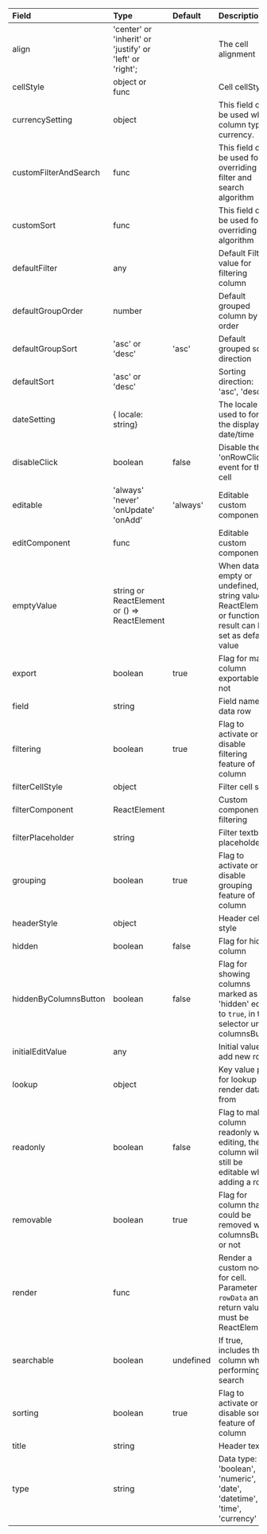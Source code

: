 | Field                   | Type                                         | Default   | Description                                                                                                   |
|:------------------------|:---------------------------------------------|:----------|:--------------------------------------------------------------------------------------------------------------|
| align               |  'center' or 'inherit' or 'justify' or 'left' or 'right';|   | The cell alignment                                                     |
| cellStyle               | object or func                               |           | Cell cellStyle                                                                                                |
| currencySetting         | object                                       |           | This field can be used when column type is currency.                                                          |
| customFilterAndSearch   | func                                         |           | This field can be used for overriding filter and search algorithm                                             |
| customSort              | func                                         |           | This field can be used for overriding sort algorithm                                                          |
| defaultFilter           | any                                          |           | Default Filter value for filtering column                                                                     |
| defaultGroupOrder       | number                                       |           | Default grouped column by order                                                                               |
| defaultGroupSort        | 'asc' or 'desc'                              | 'asc'     | Default grouped sort direction                                                                                |
| defaultSort             | 'asc' or 'desc'                              |           | Sorting direction: 'asc', 'desc'                                                                              |
| dateSetting             | { locale: string}                            |           | The locale used to format the displayed date/time                                                             |
| disableClick            | boolean                                      | false     | Disable the 'onRowClick' event for this cell                                                                  |
| editable                | 'always' 'never' 'onUpdate' 'onAdd'          | 'always'  | Editable custom component                                                                                     |
| editComponent           | func                                 |           | Editable custom component                                                                                     |
| emptyValue              | string or ReactElement or () => ReactElement |           | When data is empty or undefined, string value, ReactElement or function result can be set as default value    |
| export                  | boolean                                      | true      | Flag for make column exportable or not                                                                        |
| field                   | string                                       |           | Field name of data row                                                                                        |
| filtering               | boolean                                      | true      | Flag to activate or disable filtering feature of column                                                       |
| filterCellStyle         | object                                       |           | Filter cell style                                                                                             |
| filterComponent         | ReactElement                                 |           | Custom component for filtering                                                                                |
| filterPlaceholder       | string                                       |           | Filter textbox placeholder                                                                                    |
| grouping                | boolean                                      | true      | Flag to activate or disable grouping feature of column                                                        |
| headerStyle             | object                                       |           | Header cell style                                                                                             |
| hidden                  | boolean                                      | false     | Flag for hide column                                                                                          |
| hiddenByColumnsButton   | boolean                                      | false     | Flag for showing columns marked as 'hidden' equal to `true`, in the selector under columnsButton              |
| initialEditValue        | any                                          |           | Initial value on add new row                                                                                  |
| lookup                  | object                                       |           | Key value pair for lookup render data from                                                                    |
| readonly                | boolean                                      | false     | Flag to make column readonly when editing, the column will still be editable when adding a row                |
| removable               | boolean                                      | true      | Flag for column that could be removed with columnsButton or not                                               |
| render                  | func                                         |           | Render a custom node for cell. Parameter is `rowData` and return value must be ReactElement                   |
| searchable              | boolean                                      | undefined | If true, includes the column when performing a search                                                         |
| sorting                 | boolean                                      | true      | Flag to activate or disable sorting feature of column                                                         |
| title                   | string                                       |           | Header text                                                                                                   |
| type                    | string                                       |           | Data type: 'boolean', 'numeric', 'date', 'datetime', 'time', 'currency'                                       |
